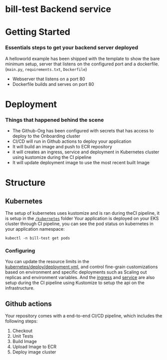 #  bill-test Backend service

# Getting Started
### Essentials steps to get your backend server deployed
A helloworld example has been shipped with the template to show the bare minimum setup, server that listens on the configured port and a dockerfile. (`main.py`, `requirements.txt`, `Dockerfile`)
- Webserver that listens on a port 80
- Dockerfile builds and serves on port 80


# Deployment
### Things that happened behind the scene
- The Github-Org has been configured with secrets that has access to deploy to the Onboarding cluster
- CI/CD will run in Github actions to deploy your application
- It will build an image and push to ECR repository
- it will creates an ingress, service and deployment in Kubernetes cluster using kustomize during the CI pipeline
- It will update deployment image to use the most recent built Image

# Structure
## Kubernetes
The setup of kubernetes uses kustomize and is ran during theCI pipeline, it is setup in the [`/kubernetes`](./kubernetes/deploy/) folder
Your application is deployed on your EKS cluster through CI pipeline, you can see the pod status on kubernetes in your application namespace:
```
kubectl -n bill-test get pods
```
### Configuring
You can update the resource limits in the [kubernetes/deploy/deployment.yml][deployment], and control fine-grain customizations based on environment and specific deployments such as Scaling out replicas and environment variables. And the [ingress] and [service] are also setup during the CI pipeline using Kustomize to setup the api on the infrastructure.

## Github actions
Your repository comes with a end-to-end CI/CD pipeline, which includes the following steps:
1. Checkout
2. Unit Tests
3. Build Image
4. Upload Image to ECR
4. Deploy image cluster

<!-- Links -->
[deployment]: ./kubernetes/deploy/deployment.yml
[service]: ./kubernetes/deploy/service.yml
[ingress]: ./kubernetes/deploy/ingress.yml
[circleci-details]: ./.circleci/README.md
